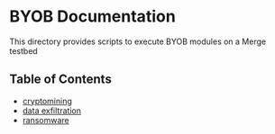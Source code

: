 # BYOB Documentation

This directory provides scripts to execute BYOB modules on a Merge testbed

## Table of Contents

- [cryptomining](./cryptomining.md)
- [data exfiltration](./exfiltration.md)
- [ransomware](./ransomware.md)
